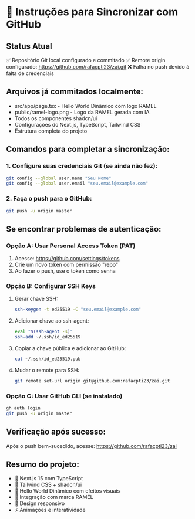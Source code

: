 # 🚀 Instruções para Sincronizar com GitHub

## Status Atual
✅ Repositório Git local configurado e commitado
✅ Remote origin configurado: https://github.com/rafacpti23/zai.git
❌ Falha no push devido à falta de credenciais

## Arquivos já commitados localmente:
- src/app/page.tsx - Hello World Dinâmico com logo RAMEL
- public/ramel-logo.png - Logo da RAMEL gerada com IA
- Todos os componentes shadcn/ui
- Configurações do Next.js, TypeScript, Tailwind CSS
- Estrutura completa do projeto

## Comandos para completar a sincronização:

### 1. Configure suas credenciais Git (se ainda não fez):
```bash
git config --global user.name "Seu Nome"
git config --global user.email "seu.email@example.com"
```

### 2. Faça o push para o GitHub:
```bash
git push -u origin master
```

## Se encontrar problemas de autenticação:

### Opção A: Usar Personal Access Token (PAT)
1. Acesse: https://github.com/settings/tokens
2. Crie um novo token com permissão "repo"
3. Ao fazer o push, use o token como senha

### Opção B: Configurar SSH Keys
1. Gerar chave SSH:
   ```bash
   ssh-keygen -t ed25519 -C "seu.email@example.com"
   ```
2. Adicionar chave ao ssh-agent:
   ```bash
   eval "$(ssh-agent -s)"
   ssh-add ~/.ssh/id_ed25519
   ```
3. Copiar a chave pública e adicionar ao GitHub:
   ```bash
   cat ~/.ssh/id_ed25519.pub
   ```
4. Mudar o remote para SSH:
   ```bash
   git remote set-url origin git@github.com:rafacpti23/zai.git
   ```

### Opção C: Usar GitHub CLI (se instalado)
```bash
gh auth login
git push -u origin master
```

## Verificação após sucesso:
Após o push bem-sucedido, acesse: https://github.com/rafacpti23/zai

## Resumo do projeto:
- 📱 Next.js 15 com TypeScript
- 🎨 Tailwind CSS + shadcn/ui
- 🚀 Hello World Dinâmico com efeitos visuais
- 🏢 Integração com marca RAMEL
- 📱 Design responsivo
- ⚡ Animações e interatividade